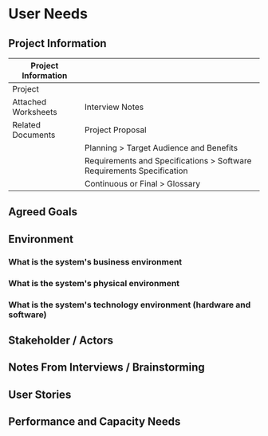 # User Needs

## Project Information

| Project Information |                                                                       |
| ------------------- | --------------------------------------------------------------------- |
| Project             |                                                                       |
| Attached Worksheets | Interview Notes                                                       |
| Related Documents   | Project Proposal                                                      |
|                     | Planning > Target Audience and Benefits                               |
|                     | Requirements and Specifications > Software Requirements Specification |
|                     | Continuous or Final > Glossary                                        |

## Agreed Goals

[comment]: # (Has there been a clear statement of the overall goal of this project that the stakeholders agree to? If so, paste it here or add a hyperlink. If not, you should summarize your understanding of the project goals into a brief statement and try to get the stakeholders to agree to it. The text below gives three alternative examples, select one, or write your own.)

## Environment

[comment]: # (Briefly describe various aspects of the environment where the software will be used. Describe the environment as it is or will be, not what you would wish it to become. The text below gives a few examples.)

### What is the system's business environment

### What is the system's physical environment

### What is the system's technology environment (hardware and software)

## Stakeholder / Actors

[comment]: # (List and describe the stakeholders for this product. These can be named individuals or roles that people play. For each stakeholder, list/rank their key needs. Consider the expected technical expertise of the stakeholders and how often they are likely to use the system, as well as key strengths, weaknesses, preferences, or other characteristics. Use a greater-than sign to indicate inheritance among types of actors.)

[comment]: # (TIP: To get information on types of users, you can talk to actual users. You may also want to talk to user surrogates, such as domain experts, technical trainers, technical support staff, technical writers, supervisors of users, and your own sales and marketing department. You can find clues in manuals and marketing materials for competing products.)

## Notes From Interviews / Brainstorming

[comment]: # (Keep a log of your requirements gathering. Paste in notes from any face-to-face or telephone conversations with stakeholders or from brainstorming sessions with members of the development team. If the communication took place via email, link to it in the archive or paste it here.)

## User Stories

[comment]: # (Write brief user stories to explain how various actors would interact with the system, directly and indirectly, to accomplish a real-world goal. User stories are not use cases: user stories are brief 3-5 sentences paragraphs that describe one specific scenario in concrete terms. In this description of user needs, do not make assumptions about details of the system, instead focus on the users. Note the source of each user story.)

## Performance and Capacity Needs

[comment]: # (Briefly list the stakeholders' desired values for various aspects of the system capacity. If you have a good idea about averages or rates of increase, note that as well.)